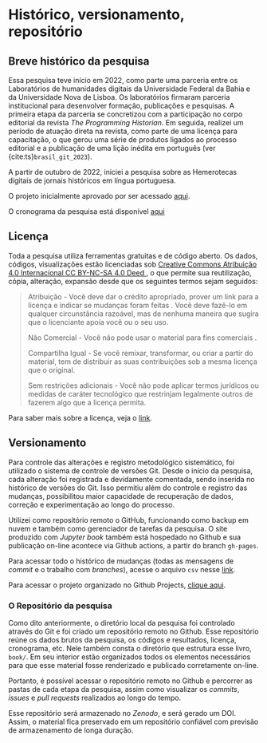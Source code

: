 # Histórico, versionamento, repositório

## Breve histórico da pesquisa

Essa pesquisa teve início em 2022, como parte uma parceria entre os Laboratórios 
de humanidades digitais da Universidade Federal da Bahia e da Universidade Nova
de Lisboa. Os laboratórios firmaram parceria institucional para desenvolver 
formação, publicações e pesquisas. A primeira etapa da parceria se concretizou
com a participação no corpo editorial da revista *The Programming Historian*.
Em seguida, realizei um período de atuação direta na revista, como parte de uma
licença para capacitação, o que gerou uma série de produtos ligados ao processo
editorial e a publicação de uma lição inédita em português (ver {cite:ts}`brasil_git_2023`).

A partir de outubro de 2022, iniciei a pesquisa sobre as Hemerotecas digitais
de jornais históricos em língua portuguesa.

O projeto inicialmente aprovado por ser acessado [aqui](https://github.com/ericbrasiln/hemdig-framework/tree/main/projeto-aprovado).

O cronograma da pesquisa está disponível [aqui](https://github.com/ericbrasiln/hemdig-framework/blob/main/cronograma.md)

## Licença

Toda a pesquisa utiliza ferramentas gratuitas e de código aberto. Os dados, códigos, visualizações estão licenciadas sob [Creative Commons Atribuição 4.0 Internacional CC BY-NC-SA 4.0 Deed ](https://creativecommons.org/licenses/by-nc-sa/4.0/deed.pt-br), o que permite sua reutilização, cópia, alteração, expansão desde que os seguintes termos sejam seguidos:

>Atribuição - Você deve dar o crédito apropriado, prover um link para a licença e indicar se mudanças foram feitas . Você deve fazê-lo em qualquer circunstância razoável, mas de nenhuma maneira que sugira que o licenciante apoia você ou o seu uso. 
>
>Não Comercial - Você não pode usar o material para fins comerciais . 
>
> Compartilha Igual - Se você remixar, transformar, ou criar a partir do material, tem de distribuir as suas contribuições sob a mesma licença que o original.
>
>Sem restrições adicionais - Você não pode aplicar termos jurídicos ou medidas de caráter tecnológico que restrinjam legalmente outros de fazerem algo que a licença permita. 

Para saber mais sobre a licença, veja o [link](https://creativecommons.org/licenses/by-nc-sa/4.0/deed.pt-br).

## Versionamento

Para controle das alterações e registro metodológico sistemático, foi utilizado o sistema de controle de versões Git. Desde o início da pesquisa, cada alteração foi registrada e devidamente comentada, sendo inserida no histórico de versões do Git. Isso permitiu além do controle e registro das mudanças, possibilitou maior capacidade de recuperação de dados, correção e experimentação ao longo do processo. 

Utilizei como repositório remoto o GitHub, funcionando como backup em nuvem e também como gerenciador de tarefas da pesquisa. O site produzido com *Jupyter book* também está hospedado no Github e sua publicação on-line acontece via Github actions, a partir do branch `gh-pages`.

Para acessar todo o histórico de mudanças (todas as mensagens de *commit* e o trabalho com *branches*), acesse o arquivo `csv` nesse [link](https://github.com/ericbrasiln/hemdig-framework/blob/main/log_main.csv).

Para acessar o projeto organizado no Github Projects, [clique aqui](https://github.com/users/ericbrasiln/projects/6).

### O Repositório da pesquisa

Como dito anteriormente, o diretório local da pesquisa foi controlado através do Git e foi criado um repositório remoto no Github. Esse repositório reúne os dados brutos da pesquisa, os códigos e resultados, licença, cronograma, etc. Nele também consta o diretório que estrutura esse livro, `book/`. Em seu interior estão organizados todos os elementos necessários para que esse material fosse renderizado e publicado corretamente on-line.

Portanto, é possível acessar o repositório remoto no Github e percorrer as pastas de cada etapa da pesquisa, assim como visualizar os *commits*, *issues* e *pull requests* realizados ao longo do tempo.

Esse repositório será armazenado no *Zenodo*, e será gerado um DOI. Assim, o material fica preservado em um repositório confiável com previsão de armazenamento de longa duração.
